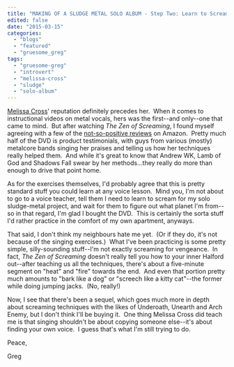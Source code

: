 ```yaml
---
title: "MAKING OF A SLUDGE METAL SOLO ALBUM - Step Two: Learn to Scream"
edited: false
date: "2015-03-15"
categories:
  - "blogs"
  - "featured"
  - "gruesome_greg"
tags:
  - "gruesome-greg"
  - "introvert"
  - "melissa-cross"
  - "sludge"
  - "solo-album"
---
```


[Melissa Cross](http://www.melissacross.com/home.php?)' reputation definitely precedes her.  When it comes to instructional videos on metal vocals, hers was the first--and only--one that came to mind.  But after watching _The Zen of Screaming_, I found myself agreeing with a few of the [not-so-positive reviews](http://www.amazon.com/review/R226RV3GHSOP3K/ref=cm_cr_pr_viewpnt#R226RV3GHSOP3K) on Amazon.  Pretty much half of the DVD is product testimonials, with guys from various (mostly) metalcore bands singing her praises and telling us how her techniques really helped them.  And while it's great to know that Andrew WK, Lamb of God and Shadows Fall swear by her methods...they really do more than enough to drive that point home.

As for the exercises themselves, I'd probably agree that this is pretty standard stuff you could learn at any voice lesson.  Mind you, I'm not about to go to a voice teacher, tell them I need to learn to scream for my solo sludge-metal project, and wait for them to figure out what planet I'm from--so in that regard, I'm glad I bought the DVD.  This is certainly the sorta stuff I'd rather practice in the comfort of my own apartment, anyways.

That said, I don't think my neighbours hate me yet.  (Or if they do, it's not because of the singing exercises.)  What I've been practicing is some pretty simple, silly-sounding stuff--I'm not exactly screaming for vengeance.  In fact, _The Zen of Screaming_ doesn't really tell you how to your inner Halford out--after teaching us all the techniques, there's about a five-minute segment on "heat" and "fire" towards the end.  And even that portion pretty much amounts to "bark like a dog" or "screech like a kitty cat"--the former while doing jumping jacks.  (No, really!)

Now, I see that there's been a sequel, which goes much more in depth about screaming techniques with the likes of Underoath, Unearth and Arch Enemy, but I don't think I'll be buying it.  One thing Melissa Cross did teach me is that singing shouldn't be about copying someone else--it's about finding your own voice.  I guess that's what I'm still trying to do.

Peace,

Greg
